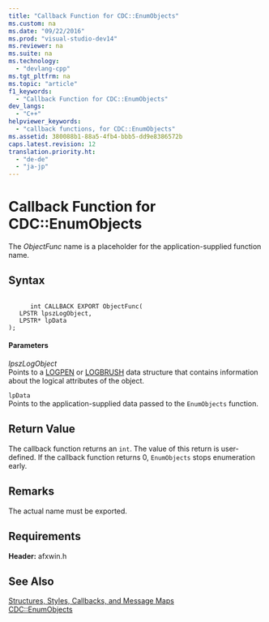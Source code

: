 ```yaml
---
title: "Callback Function for CDC::EnumObjects"
ms.custom: na
ms.date: "09/22/2016"
ms.prod: "visual-studio-dev14"
ms.reviewer: na
ms.suite: na
ms.technology: 
  - "devlang-cpp"
ms.tgt_pltfrm: na
ms.topic: "article"
f1_keywords: 
  - "Callback Function for CDC::EnumObjects"
dev_langs: 
  - "C++"
helpviewer_keywords: 
  - "callback functions, for CDC::EnumObjects"
ms.assetid: 380088b1-88a5-4fb4-bbb5-dd9e8386572b
caps.latest.revision: 12
translation.priority.ht: 
  - "de-de"
  - "ja-jp"
---
```

# Callback Function for CDC::EnumObjects
The *ObjectFunc* name is a placeholder for the application-supplied function name.  
  
## Syntax  
  
```  
  
      int CALLBACK EXPORT ObjectFunc(   
   LPSTR lpszLogObject,   
   LPSTR* lpData    
);  
```  
  
#### Parameters  
 *lpszLogObject*  
 Points to a [LOGPEN](../vs140/logpen-structure.md) or [LOGBRUSH](../vs140/logbrush-structure.md) data structure that contains information about the logical attributes of the object.  
  
 `lpData`  
 Points to the application-supplied data passed to the `EnumObjects` function.  
  
## Return Value  
 The callback function returns an `int`. The value of this return is user-defined. If the callback function returns 0, `EnumObjects` stops enumeration early.  
  
## Remarks  
 The actual name must be exported.  
  
## Requirements  
 **Header:** afxwin.h  
  
## See Also  
 [Structures, Styles, Callbacks, and Message Maps](../vs140/structures--styles--callbacks--and-message-maps.md)   
 [CDC::EnumObjects](../vs140/cdc--enumobjects.md)
